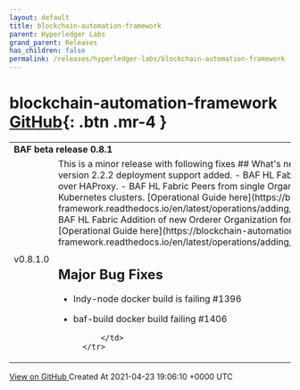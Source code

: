 ```yaml
---
layout: default
title: blockchain-automation-framework
parent: Hyperledger Labs
grand_parent: Releases
has_children: false
permalink: /releases/hyperledger-labs/blockchain-automation-framework
---
```


# blockchain-automation-framework <span class="fs-3 right-align">[GitHub](https://github.com/hyperledger-labs/blockchain-automation-framework){: .btn .mr-4 }</span>


<div>
    <table>
        <tr>
            <td colspan="2">
                <b>
                    BAF beta release 0.8.1
                </b>
            </td>
        </tr>
        <tr>
            <td>
                <span class="chip">
                    v0.8.1.0
                </span>
            </td>
            <td>
                This is a minor release with following fixes
## What's new in BAF
- BAF HL Fabric version 2.2.2 deployment support added. 
- BAF HL Fabric CA Servers are available over HAProxy.
- BAF HL Fabric Peers from single Organization can span multiple Kubernetes clusters. [Operational Guide here](https://blockchain-automation-framework.readthedocs.io/en/latest/operations/adding_new_peer_fabric.html)
- BAF HL Fabric Addition of new Orderer Organization for RAFT (Fabric 2.2.2 only)[Operational Guide here](https://blockchain-automation-framework.readthedocs.io/en/latest/operations/adding_new_ordererorg_fabric.html).

## Major Bug Fixes
- Indy-node docker build is failing #1396
- baf-build docker build failing #1406




            </td>
        </tr>
    </table>
    <a href="https://github.com/hyperledger-labs/blockchain-automation-framework/releases/tag/v0.8.1.0" class=".btn">
        View on GitHub
    </a>
    <span class="right-align">
        Created At 2021-04-23 19:06:10 +0000 UTC
    </span>
</div>

